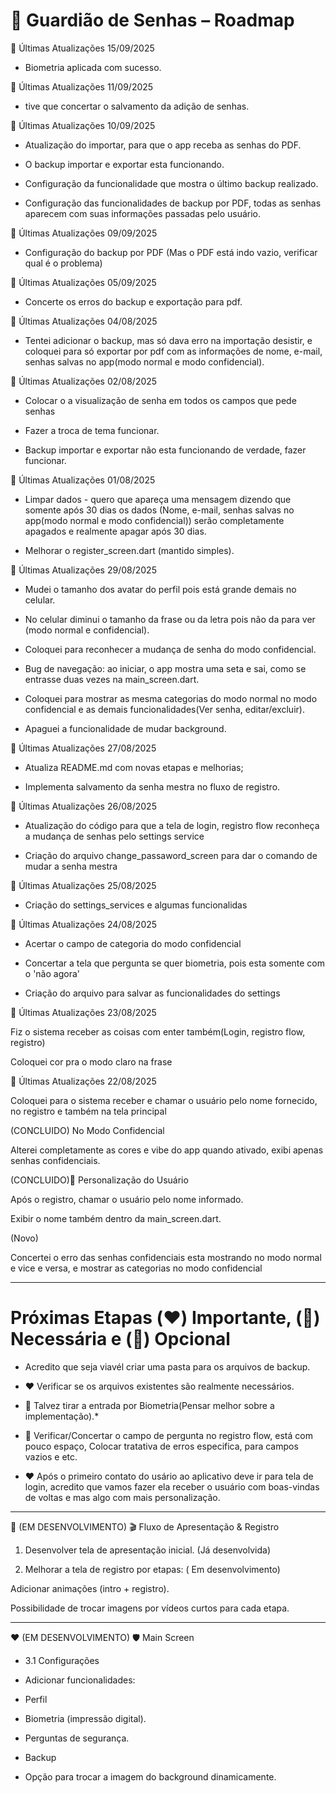 # 📖 Guardião de Senhas – Roadmap

💙 Últimas Atualizações 15/09/2025

- Biometria aplicada com sucesso.

💙 Últimas Atualizações 11/09/2025

- tive que concertar o salvamento da adição de senhas.

💙 Últimas Atualizações 10/09/2025

- Atualização do importar, para que o app receba as senhas do PDF.

- O backup importar e exportar esta funcionando.

- Configuração da funcionalidade que mostra o último backup realizado.

- Configuração das funcionalidades de backup por PDF, todas as senhas aparecem com suas informações passadas pelo usuário.

💙 Últimas Atualizações 09/09/2025

- Configuração do backup por PDF (Mas o PDF está indo vazio, verificar qual é o problema)

💙 Últimas Atualizações 05/09/2025

- Concerte os erros do backup e exportação para pdf.

💙 Últimas Atualizações 04/08/2025

- Tentei adicionar o backup, mas só dava erro na importação desistir, e coloquei para só exportar por pdf com as informações de nome, e-mail, senhas salvas no app(modo normal e modo confidencial).


💙 Últimas Atualizações 02/08/2025

- Colocar o a visualização de senha em todos os campos que pede senhas

- Fazer a troca de tema funcionar.

- Backup importar e exportar não esta funcionando de verdade, fazer funcionar.

💙 Últimas Atualizações 01/08/2025

- Limpar dados - quero que apareça uma mensagem dizendo que somente após 30 dias os dados (Nome, e-mail, senhas salvas no app(modo normal e modo confidencial)) serão completamente apagados e realmente apagar após 30 dias.

-  Melhorar o register_screen.dart (mantido simples).

💙 Últimas Atualizações 29/08/2025

- Mudei o tamanho dos avatar do perfil pois está grande demais no celular.

- No celular diminui o tamanho da frase ou da letra pois não da para ver (modo normal e confidencial).

- Coloquei para reconhecer a mudança de senha do modo confidencial.

- Bug de navegação: ao iniciar, o app mostra uma seta e sai, como se entrasse duas vezes na main_screen.dart.

- Coloquei para mostrar as mesma categorias do modo normal no modo confidencial e as demais funcionalidades(Ver senha, editar/excluir).

- Apaguei a funcionalidade de mudar background.


💙 Últimas Atualizações 27/08/2025

- Atualiza README.md com novas etapas e melhorias;

- Implementa salvamento da senha mestra no fluxo de registro.


💙 Últimas Atualizações 26/08/2025

- Atualização do código para que a tela de login, registro flow reconheça a mudança de senhas pelo settings service

- Criação do arquivo change_passaword_screen para dar o comando de mudar a senha mestra

💙 Últimas Atualizações 25/08/2025

- Criação do settings_services e algumas funcionalidas


💙 Últimas Atualizações 24/08/2025

- Acertar o campo de categoria do modo confidencial

- Concertar a tela que pergunta se quer biometria, pois esta somente com o 'não agora'

- Criação do arquivo para salvar as funcionalidades do settings


💙 Últimas Atualizações 23/08/2025

Fiz o sistema receber as coisas com enter também(Login, registro flow, registro)

Coloquei cor pra o modo claro na frase


💙 Últimas Atualizações 22/08/2025

Coloquei para o sistema receber e chamar o usuário pelo nome fornecido, no registro e também na tela principal

(CONCLUIDO) No Modo Confidencial

Alterei completamente as cores e vibe do app quando ativado, exibi apenas senhas confidenciais.

(CONCLUIDO)👤 Personalização do Usuário

Após o registro, chamar o usuário pelo nome informado.

Exibir o nome também dentro da main_screen.dart.

(Novo)

Concertei o erro das senhas confidenciais esta mostrando no modo normal e vice e versa, e mostrar as categorias no modo confidencial

 ---


# Próximas Etapas (❤️) Importante, (💛) Necessária e (💚) Opcional

- Acredito que seja viavél criar uma pasta para os arquivos de backup.

- ❤️ Verificar se os arquivos existentes são realmente necessários.

- 💚 Talvez tirar a entrada por Biometria(Pensar melhor sobre a implementação).*

- 💛 Verificar/Concertar o campo de  pergunta no registro flow, está com pouco espaço, Colocar tratativa de erros especifica, para campos vazios e etc.

- ❤️ Após o primeiro contato do usário ao aplicativo deve ir para tela de login, acredito que vamos fazer ela receber o usuário com boas-vindas de voltas e mas algo com mais personalização.


---

💛 (EM DESENVOLVIMENTO) 🎬 Fluxo de Apresentação & Registro

1. Desenvolver tela de apresentação inicial. (Já desenvolvida)

2. Melhorar a tela de registro por etapas: ( Em desenvolvimento)

Adicionar animações (intro + registro).

Possibilidade de trocar imagens por vídeos curtos para cada etapa.

---

❤️ (EM DESENVOLVIMENTO) 🛡️ Main Screen

- 3.1 Configurações

- Adicionar funcionalidades:

- Perfil

- Biometria (impressão digital).

- Perguntas de segurança.

- Backup

- Opção para trocar a imagem do background dinamicamente.

